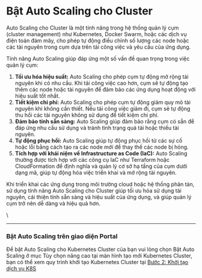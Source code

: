 # Bật Auto Scaling cho Cluster

Auto Scaling cho Cluster là một tính năng trong hệ thống quản lý cụm (cluster management) như Kubernetes, Docker Swarm, hoặc các dịch vụ điện toán đám mây, cho phép tự động điều chỉnh số lượng các node hoặc các tài nguyên trong cụm dựa trên tải công việc và yêu cầu của ứng dụng.

Tính năng Auto Scaling giúp đáp ứng một số vấn đề quan trọng trong việc quản lý cụm:

1. **Tối ưu hóa hiệu suất:** Auto Scaling cho phép cụm tự động mở rộng tài nguyên khi có nhu cầu. Khi tải công việc cao hơn, cụm sẽ tự động tạo thêm các node hoặc tài nguyên để đảm bảo các ứng dụng hoạt động với hiệu suất tốt nhất.
2. **Tiết kiệm chi phí:** Auto Scaling cho phép cụm tự động giảm quy mô tài nguyên khi không cần thiết. Nếu tải công việc giảm đi, cụm sẽ tự động thu hồi các tài nguyên không sử dụng để tiết kiệm chi phí.
3. **Đảm bảo tính sẵn sàng:** Auto Scaling giúp đảm bảo rằng cụm có sẵn để đáp ứng nhu cầu sử dụng và tránh tình trạng quá tải hoặc thiếu tài nguyên.
4. **Tự động phục hồi:** Auto Scaling giúp tự động phục hồi từ các sự cố hoặc lỗi bằng cách tạo ra các node mới để thay thế các node bị hỏng.
5. **Tích hợp với khái niệm về Infrastructure as Code (IaC):** Auto Scaling thường được tích hợp với các công cụ IaC như Terraform hoặc CloudFormation để định nghĩa và quản lý cơ sở hạ tầng của cụm dưới dạng mã, giúp tự động hóa việc triển khai và mở rộng tài nguyên.

Khi triển khai các ứng dụng trong môi trường cloud hoặc hệ thống phân tán, sử dụng tính năng Auto Scaling cho Cluster giúp tối ưu hóa sử dụng tài nguyên, cải thiện tính sẵn sàng và hiệu suất của ứng dụng, và giúp quản lý cụm trở nên dễ dàng và hiệu quả hơn.

\


***

### **Bật Auto Scaling trên giao diện Portal** 

Để bật Auto Scaling cho Kubernetes Cluster của bạn vui lòng chọn Bật Auto Scaling ở mục Tùy chọn nâng cao tại màn hình tạo mới Kubernetes Cluster, bạn có thể xem quy trình khởi tạo Kubernetes Cluster tại [Bước 2: Khởi tạo dịch vụ K8S](https://docs.vngcloud.vn/vng-cloud-document/vn/vserver/compute-hcm03-1a/vcontainer/kubernetes-cluster/bat-dau-voi-kubernetes-cluster/buoc-2-khoi-tao-dich-vu-k8s)
